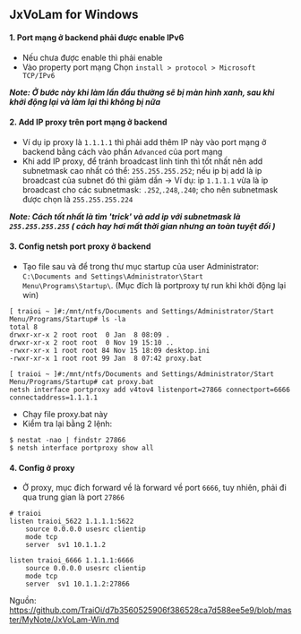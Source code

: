 ## JxVoLam for Windows

#### 1. Port mạng ở backend phải được enable IPv6
 - Nếu chưa được enable thì phải enable
 - Vào property port mạng Chọn `install > protocol > Microsoft TCP/IPv6`

 ***Note: Ở bước này khi làm lần đầu thường sẽ bị màn hình xanh, sau khi khởi động lại và làm lại thì không bị nữa***

#### 2. Add IP proxy trên port mạng ở backend
 - Ví dụ ip proxy là `1.1.1.1` thì phải add thêm IP này vào port mạng ở backend bằng cách vào phần `Advanced` của port mạng
 - Khi add IP proxy, để tránh broadcast linh tinh thì tốt nhất nên add subnetmask cao nhất có thể: `255.255.255.252`; nếu ip bị add là ip broadcast của subnet đó thì giảm dần -> Ví dụ: ip `1.1.1.1` vừa là ip broadcast cho các subnetmask: `.252`,`.248`,`.240`; cho nên subnetmask được chọn là `255.255.255.224`

 ***Note: Cách tốt nhất là tìm 'trick' và add ip với subnetmask là `255.255.255.255` ( cách hay hơi mất thời gian nhưng an toàn tuyệt đối )***

#### 3. Config netsh port proxy ở backend
- Tạo file sau và để trong thư mục startup của user Administrator: `C:\Documents and Settings\Administrator\Start Menu\Programs\Startup\`. (Mục đích là portproxy tự run khi khởi động lại win)
```
[ traioi ~ ]#:/mnt/ntfs/Documents and Settings/Administrator/Start Menu/Programs/Startup# ls -la
total 8
drwxr-xr-x 2 root root  0 Jan  8 08:09 .
drwxr-xr-x 2 root root  0 Nov 19 15:10 ..
-rwxr-xr-x 1 root root 84 Nov 15 18:09 desktop.ini
-rwxr-xr-x 1 root root 99 Jan  8 07:42 proxy.bat
```
```
[ traioi ~ ]#:/mnt/ntfs/Documents and Settings/Administrator/Start Menu/Programs/Startup# cat proxy.bat
netsh interface portproxy add v4tov4 listenport=27866 connectport=6666 connectaddress=1.1.1.1
```

- Chạy file proxy.bat này
- Kiểm tra lại bằng 2 lệnh:
```
$ nestat -nao | findstr 27866
$ netsh interface portproxy show all
```

#### 4. Config ở proxy
- Ở proxy, mục đích forward về là forward về port `6666`, tuy nhiên, phải đi qua trung gian là port `27866`

```
# traioi
listen traioi_5622 1.1.1.1:5622
	source 0.0.0.0 usesrc clientip
	mode tcp
	server	sv1	10.1.1.2

listen traioi_6666 1.1.1.1:6666
	source 0.0.0.0 usesrc clientip
	mode tcp
	server	sv1	10.1.1.2:27866
```

Nguồn: https://github.com/TraiOi/d7b3560525906f386528ca7d588ee5e9/blob/master/MyNote/JxVoLam-Win.md
